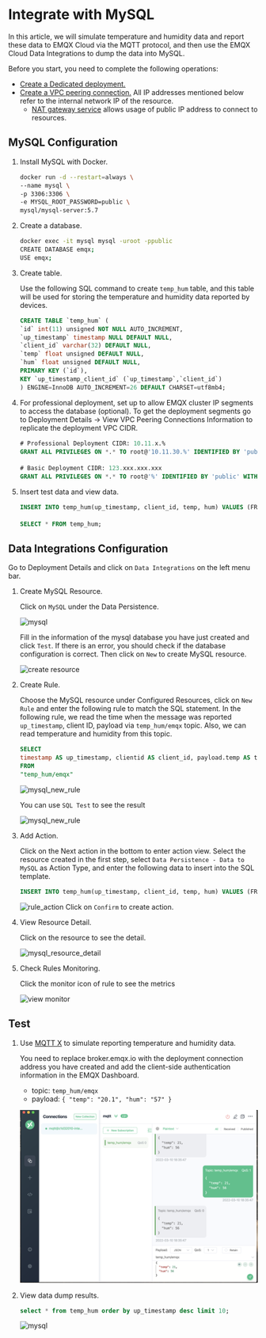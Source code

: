 # Integrate with MySQL

In this article, we will simulate temperature and humidity data and report these data to EMQX Cloud via the MQTT protocol, and then use the EMQX Cloud Data Integrations to dump the data into MySQL.

Before you start, you need to complete the following operations:

- [Create a Dedicated deployment.](../create/dedicated.md)
- [Create a VPC peering connection.](../deployments/vpc_peering.md) All IP addresses mentioned below refer to the internal network IP of the resource.
  - [NAT gateway service](../vas/nat-gateway.md) allows usage of public IP address to connect to resources.

## MySQL Configuration

1. Install MySQL with Docker.

    ```bash
    docker run -d --restart=always \
    --name mysql \
    -p 3306:3306 \
    -e MYSQL_ROOT_PASSWORD=public \
    mysql/mysql-server:5.7
    ```

2. Create a database.

    ```bash
    docker exec -it mysql mysql -uroot -ppublic
    CREATE DATABASE emqx;
    USE emqx;
    ```

3. Create table.

    Use the following SQL command to create `temp_hum` table, and this table will be used for storing the temperature and humidity data reported by devices.

    ```sql
    CREATE TABLE `temp_hum` (
    `id` int(11) unsigned NOT NULL AUTO_INCREMENT,
    `up_timestamp` timestamp NULL DEFAULT NULL,
    `client_id` varchar(32) DEFAULT NULL,
    `temp` float unsigned DEFAULT NULL,
    `hum` float unsigned DEFAULT NULL,
    PRIMARY KEY (`id`),
    KEY `up_timestamp_client_id` (`up_timestamp`,`client_id`)
    ) ENGINE=InnoDB AUTO_INCREMENT=26 DEFAULT CHARSET=utf8mb4;
    ```

4. For professional deployment, set up to allow EMQX cluster IP segments to access the database (optional). To get the deployment segments go to Deployment Details → View VPC Peering Connections Information to replicate the deployment VPC CIDR.

    ```sql
    # Professional Deployment CIDR: 10.11.x.%
    GRANT ALL PRIVILEGES ON *.* TO root@'10.11.30.%' IDENTIFIED BY 'public' WITH GRANT OPTION;
       
    # Basic Deployment CIDR: 123.xxx.xxx.xxx
    GRANT ALL PRIVILEGES ON *.* TO root@'%' IDENTIFIED BY 'public' WITH GRANT OPTION;
    ```

5. Insert test data and view data.

    ```sql
    INSERT INTO temp_hum(up_timestamp, client_id, temp, hum) VALUES (FROM_UNIXTIME(1603963414), 'temp_hum-001', 19.1, 55);
     
    SELECT * FROM temp_hum;
    ```

## Data Integrations Configuration

Go to Deployment Details and click on `Data Integrations` on the left menu bar.

1. Create MySQL Resource.

    Click on `MySQL` under the Data Persistence.

    ![mysql](./_assets/mysql.png)

    Fill in the information of the mysql database you have just created and click `Test`. If there is an error, you should check if the database configuration is correct. Then click on `New` to create MySQL resource.

    ![create resource](./_assets/create_mysql_resource.png)

2. Create Rule.

    Choose the MySQL resource under Configured Resources, click on `New Rule` and enter the following rule to match the SQL statement. In the following rule, we read the time when the message was reported `up_timestamp`, client ID, payload via `temp_hum/emqx` topic. Also, we can read temperature and humidity from this topic.

    ```sql
    SELECT
    timestamp AS up_timestamp, clientid AS client_id, payload.temp AS temp, payload.hum AS hum  
    FROM
    "temp_hum/emqx"
    ```

    ![mysql_new_rule](./_assets/mysql_new_rule.png)

    You can use `SQL Test` to see the result

    ![mysql_new_rule](./_assets/mysql_create_rule.png)

3. Add Action.

    Click on the Next action in the bottom to enter action view. Select the resource created in the first step, select `Data Persistence - Data to MySQL` as Action Type, and enter the following data to insert into the SQL template.

    ```sql
    INSERT INTO temp_hum(up_timestamp, client_id, temp, hum) VALUES (FROM_UNIXTIME(${up_timestamp}/1000), ${client_id}, ${temp}, ${hum}) 
    ```

    ![rule_action](./_assets/mysql_new_action.png)
    Click on `Confirm` to create action.

4. View Resource Detail.

    Click on the resource to see the detail.

    ![mysql_resource_detail](./_assets/mysql_resource_detail.png)

5. Check Rules Monitoring.

    Click the monitor icon of rule to see the metrics

    ![view monitor](./_assets/mysql_monitor.png)

## Test

1. Use [MQTT X](https://mqttx.app/) to simulate reporting temperature and humidity data.

    You need to replace broker.emqx.io with the deployment connection address you have created and add the client-side authentication information in the EMQX Dashboard.

    - topic: `temp_hum/emqx`
    - payload: `{ "temp": "20.1", "hum": "57" }`

    ![MQTTX](./_assets/mqttx_publish.png)

2. View data dump results.

    ```sql
    select * from temp_hum order by up_timestamp desc limit 10;
    ```

    ![mysql](./_assets/mysql_query_result.png)
